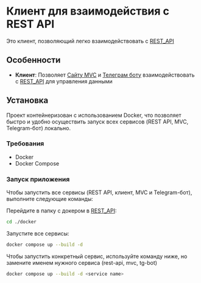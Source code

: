# Клиент для взаимодействия с REST API

Это клиент, позволяющий легко взаимодействовать с [REST_API](https://github.com/vakaheydev/daily-rest-api)

## Особенности
- **Клиент**: Позволяет [Сайту MVC](https://github.com/vakaheydev/daily-mvc) и [Телеграм боту](https://github.com/vakaheydev/daily-tgbot) взаимодействовать с [REST_API](https://github.com/vakaheydev/daily-rest-api) для управления данными

## Установка

Проект контейнеризован с использованием Docker, что позволяет быстро и удобно осуществить запуск всех сервисов (REST API, MVC, Telegram-бот) локально.

### Требования

- Docker
- Docker Compose

### Запуск приложения

Чтобы запустить все сервисы (REST API, клиент, MVC и Telegram-бот), выполните следующие команды:

Перейдите в папку с докером в [REST_API](https://github.com/vakaheydev/daily-rest-api):
```sh
cd ./docker
```

Запустите все сервисы:
```sh
docker compose up --build -d 
```

Чтобы запустить конкретный сервис, используйте команду ниже, но замените <service name> именем нужного сервиса (rest-api, mvc, tg-bot)
```sh
docker compose up --build -d <service name> 
```
